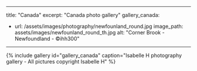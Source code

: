 
---
title: "Canada"
excerpt: "Canada photo gallery"
gallery_canada:
- url: /assets/images/photography/newfounland_round.jpg
    image_path: assets/images/newfounland_round_th.jpg
    alt: "Corner Brook - Newfoundland - ©ihh300"
    
---

{% include gallery id="gallery_canada" caption="Isabelle H photography gallery - All pictures copyright Isabelle H" %}
